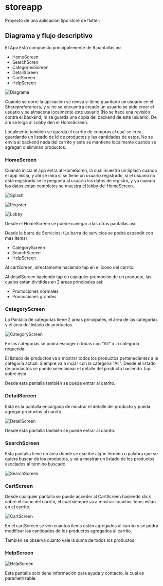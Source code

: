 # storeapp

Proyecto de una aplicación tipo store de flutter.

## Diagrama y flujo descriptivo

El App Está compuesto principalemente de 6 pantallas así:

- HomeScreen
- SearchScren
- CategoriesScreen
- DetailScreen
- CartScreen
- HelpScreen

![Diagrama](./documentation/appDiagram.png)

Cuando se corre la aplicación se revisa si tiene guardado un usuario en el Sharepreferences, y si no se encuentra creado un usuario se pide crear el usuario y se almacena localmente este usuario (No se hace una revisión contra el backend, ni se guarda una copia del backend de este usuario). De ahí se lelga al Lobby den el HomeScreen.

Localmente también se guarda el carrito de compras el cual se crea, guardando un listado de Id de productos y las cantidades de estos. No se envía al backend nada del carrito y este se mantiene localmente cuando se agregan o eliminan productos.

### HomeScreen

Cuando inicia el app entra al HomeScren, la cual muestra un Splash cuando el app Inicia, y ahí se mira si se tiene un usuario registrado, si el usuario no está registrado se le pregunta al usuario los datos de registro, y ya cuando los datos están completos se muestra el lobby del HomeScreen.

![Splash](./documentation/splashScreen.jpg "Splash")

![Register](./documentation/registerForm.jpg "Register Form")

![Lobby](./documentation/lobby.jpg "Lobby")

Desde el HomeScreen se puede navegar a las otras pantallas así:

Desde la barra de Servicios: (La barra de servicios se podrá expandir con mas items)

- CategoryScreen
- SearchScreen
- HelpScreen

Al cartScreen, directamente haciendo tap en el ícono del carrito.

Al detailScreen haciendo tap en cualquier promoción de un producto, las cuales están divididas en 2 areas principales así:

- Promociones normales
- Promociones grandes

### CategoryScreen

La Pantalla de categorías tiene 2 areas principales, el área de las categorías y el área del listado de productos.

![CategoryScreen](./documentation/categoryScreen.jpg "CategoryScreen")

En las categorías se podrá escoger o todas con "All" o la categoría requerida.

El listado de productos va a mostrar todos los productos pertenecientes a la  categoría actual. Siempre va a inciar con la categoría "All". Desde el listado de productos se puede seleccionar el detalle del producto haciendo Tap sobre éste.

Desde esta pantalla también se puede entrar al carrito.

### DetailScreen

Esta es la pantalla encargada de mostrar el detalle del producto y pueda agregar productos al carrito.

![DetailScreen](./documentation/detailScreen.jpg "DetailScreen")

Desde esta pantalla también se puede entrar al carrito.

### SearchScreen

Esta pantalla tiene un área donde se escribe algún término o palabra que se quiera buscar de los productos, y va a mostrar un listado de los productos asociados al término buscado.

![SearchScreen](./documentation/searchScreen.jpg)

### CartScreen

Desde cualquier pantalla se puede acceder al CartScreen haciendo click sobre el ícono del carrito, el cual siempre va a mostrar cuantos items están en el carrito.

![CartScreen](./documentation/cartScreen.jpg)

En el cartScreen se ven cuantos items están agregados al carrito y se podrá modificar las cantidades de los productos agregados al carrito.

También se observa cuanto vale la suma de todos los productos.

### HelpScreen

![HelpScreen](./documentation/helpScreen.jpg)

Esta pantalla solo tiene información para ayuda y contacto, la cual es parametrizable.
